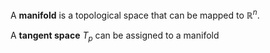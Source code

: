 A **manifold** is a topological space that can be mapped to $\mathbb{R}^n$.

A **tangent space** $T_p$ can be assigned to a manifold
